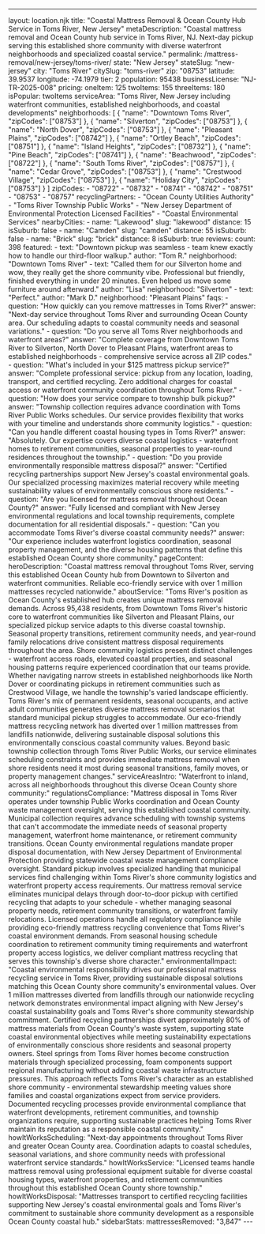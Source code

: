 ---
layout: location.njk
title: "Coastal Mattress Removal & Ocean County Hub Service in Toms River, New Jersey" metaDescription: "Coastal mattress removal and Ocean County hub service in Toms River, NJ. Next-day pickup serving this established shore community with diverse waterfront neighborhoods and specialized coastal service."
permalink: /mattress-removal/new-jersey/toms-river/ state: "New Jersey" stateSlug: "new-jersey"
city: "Toms River" citySlug: "toms-river" zip: "08753" latitude: 39.9537 longitude: -74.1979 tier: 2 population: 95438 businessLicense: "NJ-TR-2025-008" pricing: oneItem: 125 twoItems: 155 threeItems: 180 isPopular: twoItems serviceArea: "Toms River, New Jersey including waterfront communities, established neighborhoods, and coastal developments" neighborhoods: [ { "name": "Downtown Toms River", "zipCodes": ["08753"] }, { "name": "Silverton", "zipCodes": ["08753"] }, { "name": "North Dover", "zipCodes": ["08753"] }, { "name": "Pleasant Plains", "zipCodes": ["08742"] }, { "name": "Ortley Beach", "zipCodes": ["08751"] }, { "name": "Island Heights", "zipCodes": ["08732"] }, { "name": "Pine Beach", "zipCodes": ["08741"] }, { "name": "Beachwood", "zipCodes": ["08722"] }, { "name": "South Toms River", "zipCodes": ["08757"] }, { "name": "Cedar Grove", "zipCodes": ["08753"] }, { "name": "Crestwood Village", "zipCodes": ["08753"] }, { "name": "Holiday City", "zipCodes": ["08753"] } ] zipCodes: - "08722" - "08732" - "08741" - "08742" - "08751" - "08753" - "08757" recyclingPartners: - "Ocean County Utilities Authority" - "Toms River Township Public Works" - "New Jersey Department of Environmental Protection Licensed Facilities" - "Coastal Environmental Services" nearbyCities: - name: "Lakewood" slug: "lakewood" distance: 15 isSuburb: false - name: "Camden" slug: "camden" distance: 55 isSuburb: false - name: "Brick" slug: "brick" distance: 8 isSuburb: true reviews: count: 398 featured: - text: "Downtown pickup was seamless - team knew exactly how to handle our third-floor walkup." author: "Tom R." neighborhood: "Downtown Toms River" - text: "Called them for our Silverton home and wow, they really get the shore community vibe. Professional but friendly, finished everything in under 20 minutes. Even helped us move some furniture around afterward." author: "Lisa" neighborhood: "Silverton" - text: "Perfect." author: "Mark D." neighborhood: "Pleasant Plains" faqs: - question: "How quickly can you remove mattresses in Toms River?" answer: "Next-day service throughout Toms River and surrounding Ocean County area. Our scheduling adapts to coastal community needs and seasonal variations." - question: "Do you serve all Toms River neighborhoods and waterfront areas?" answer: "Complete coverage from Downtown Toms River to Silverton, North Dover to Pleasant Plains, waterfront areas to established neighborhoods - comprehensive service across all ZIP codes." - question: "What's included in your $125 mattress pickup service?" answer: "Complete professional service: pickup from any location, loading, transport, and certified recycling. Zero additional charges for coastal access or waterfront community coordination throughout Toms River." - question: "How does your service compare to township bulk pickup?" answer: "Township collection requires advance coordination with Toms River Public Works schedules. Our service provides flexibility that works with your timeline and understands shore community logistics." - question: "Can you handle different coastal housing types in Toms River?" answer: "Absolutely. Our expertise covers diverse coastal logistics - waterfront homes to retirement communities, seasonal properties to year-round residences throughout the township." - question: "Do you provide environmentally responsible mattress disposal?" answer: "Certified recycling partnerships support New Jersey's coastal environmental goals. Our specialized processing maximizes material recovery while meeting sustainability values of environmentally conscious shore residents." - question: "Are you licensed for mattress removal throughout Ocean County?" answer: "Fully licensed and compliant with New Jersey environmental regulations and local township requirements, complete documentation for all residential disposals." - question: "Can you accommodate Toms River's diverse coastal community needs?" answer: "Our experience includes waterfront logistics coordination, seasonal property management, and the diverse housing patterns that define this established Ocean County shore community." pageContent: heroDescription: "Coastal mattress removal throughout Toms River, serving this established Ocean County hub from Downtown to Silverton and waterfront communities. Reliable eco-friendly service with over 1 million mattresses recycled nationwide." aboutService: "Toms River's position as Ocean County's established hub creates unique mattress removal demands. Across 95,438 residents, from Downtown Toms River's historic core to waterfront communities like Silverton and Pleasant Plains, our specialized pickup service adapts to this diverse coastal township. Seasonal property transitions, retirement community needs, and year-round family relocations drive consistent mattress disposal requirements throughout the area. Shore community logistics present distinct challenges - waterfront access roads, elevated coastal properties, and seasonal housing patterns require experienced coordination that our teams provide. Whether navigating narrow streets in established neighborhoods like North Dover or coordinating pickups in retirement communities such as Crestwood Village, we handle the township's varied landscape efficiently. Toms River's mix of permanent residents, seasonal occupants, and active adult communities generates diverse mattress removal scenarios that standard municipal pickup struggles to accommodate. Our eco-friendly mattress recycling network has diverted over 1 million mattresses from landfills nationwide, delivering sustainable disposal solutions this environmentally conscious coastal community values. Beyond basic township collection through Toms River Public Works, our service eliminates scheduling constraints and provides immediate mattress removal when shore residents need it most during seasonal transitions, family moves, or property management changes." serviceAreasIntro: "Waterfront to inland, across all neighborhoods throughout this diverse Ocean County shore community:" regulationsCompliance: "Mattress disposal in Toms River operates under township Public Works coordination and Ocean County waste management oversight, serving this established coastal community. Municipal collection requires advance scheduling with township systems that can't accommodate the immediate needs of seasonal property management, waterfront home maintenance, or retirement community transitions. Ocean County environmental regulations mandate proper disposal documentation, with New Jersey Department of Environmental Protection providing statewide coastal waste management compliance oversight. Standard pickup involves specialized handling that municipal services find challenging within Toms River's shore community logistics and waterfront property access requirements. Our mattress removal service eliminates municipal delays through door-to-door pickup with certified recycling that adapts to your schedule - whether managing seasonal property needs, retirement community transitions, or waterfront family relocations. Licensed operations handle all regulatory compliance while providing eco-friendly mattress recycling convenience that Toms River's coastal environment demands. From seasonal housing schedule coordination to retirement community timing requirements and waterfront property access logistics, we deliver compliant mattress recycling that serves this township's diverse shore character." environmentalImpact: "Coastal environmental responsibility drives our professional mattress recycling service in Toms River, providing sustainable disposal solutions matching this Ocean County shore community's environmental values. Over 1 million mattresses diverted from landfills through our nationwide recycling network demonstrates environmental impact aligning with New Jersey's coastal sustainability goals and Toms River's shore community stewardship commitment. Certified recycling partnerships divert approximately 80% of mattress materials from Ocean County's waste system, supporting state coastal environmental objectives while meeting sustainability expectations of environmentally conscious shore residents and seasonal property owners. Steel springs from Toms River homes become construction materials through specialized processing, foam components support regional manufacturing without adding coastal waste infrastructure pressures. This approach reflects Toms River's character as an established shore community - environmental stewardship meeting values shore families and coastal organizations expect from service providers. Documented recycling processes provide environmental compliance that waterfront developments, retirement communities, and township organizations require, supporting sustainable practices helping Toms River maintain its reputation as a responsible coastal community." howItWorksScheduling: "Next-day appointments throughout Toms River and greater Ocean County area. Coordination adapts to coastal schedules, seasonal variations, and shore community needs with professional waterfront service standards." howItWorksService: "Licensed teams handle mattress removal using professional equipment suitable for diverse coastal housing types, waterfront properties, and retirement communities throughout this established Ocean County shore township." howItWorksDisposal: "Mattresses transport to certified recycling facilities supporting New Jersey's coastal environmental goals and Toms River's commitment to sustainable shore community development as a responsible Ocean County coastal hub." sidebarStats: mattressesRemoved: "3,847" ---